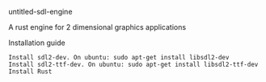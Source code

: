 untitled-sdl-engine

A rust engine for 2 dimensional graphics applications

Installation guide

    Install sdl2-dev. On ubuntu: sudo apt-get install libsdl2-dev
    Install sdl2-ttf-dev. On ubuntu: sudo apt-get install libsdl2-ttf-dev
    Install Rust


